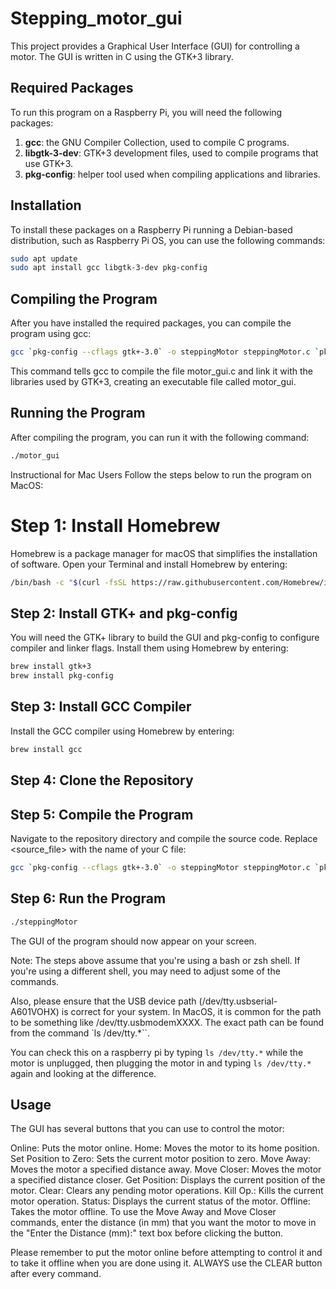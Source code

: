 # Stepping_motor_gui

This project provides a Graphical User Interface (GUI) for controlling a motor. The GUI is written in C using the GTK+3 library.

## Required Packages

To run this program on a Raspberry Pi, you will need the following packages:

1. **gcc**: the GNU Compiler Collection, used to compile C programs.
2. **libgtk-3-dev**: GTK+3 development files, used to compile programs that use GTK+3.
3. **pkg-config**: helper tool used when compiling applications and libraries.

## Installation

To install these packages on a Raspberry Pi running a Debian-based distribution, such as Raspberry Pi OS, you can use the following commands:

```bash
sudo apt update
sudo apt install gcc libgtk-3-dev pkg-config
```

## Compiling the Program
After you have installed the required packages, you can compile the program using gcc:

```bash
gcc `pkg-config --cflags gtk+-3.0` -o steppingMotor steppingMotor.c `pkg-config --libs gtk+-3.0`
```
This command tells gcc to compile the file motor_gui.c and link it with the libraries used by GTK+3, creating an executable file called motor_gui.

## Running the Program
After compiling the program, you can run it with the following command:

```bash
./motor_gui
```

Instructional for Mac Users
Follow the steps below to run the program on MacOS:

# Step 1: Install Homebrew
Homebrew is a package manager for macOS that simplifies the installation of software. Open your Terminal and install Homebrew by entering:

```bash
/bin/bash -c "$(curl -fsSL https://raw.githubusercontent.com/Homebrew/install/HEAD/install.sh)"
```
## Step 2: Install GTK+ and pkg-config
You will need the GTK+ library to build the GUI and pkg-config to configure compiler and linker flags. Install them using Homebrew by entering:

```bash
brew install gtk+3
brew install pkg-config
```

## Step 3: Install GCC Compiler
Install the GCC compiler using Homebrew by entering:


```bash
brew install gcc
```

## Step 4: Clone the Repository

## Step 5: Compile the Program
Navigate to the repository directory and compile the source code. Replace <source_file> with the name of your C file:

```bash
gcc `pkg-config --cflags gtk+-3.0` -o steppingMotor steppingMotor.c `pkg-config --libs gtk+-3.0`
```

## Step 6: Run the Program

```bash
./steppingMotor
```

The GUI of the program should now appear on your screen.

Note: The steps above assume that you're using a bash or zsh shell. If you're using a different shell, you may need to adjust some of the commands.

Also, please ensure that the USB device path (/dev/tty.usbserial-A601VOHX) is correct for your system. In MacOS, it is common for the path to be something like /dev/tty.usbmodemXXXX. The exact path can be found from the command `ls /dev/tty.*``.

You can check this on a raspberry pi by typing `ls /dev/tty.*` while the motor is unplugged, then plugging the motor in and typing `ls /dev/tty.*` again and looking at the difference.

## Usage
The GUI has several buttons that you can use to control the motor:

Online: Puts the motor online.
Home: Moves the motor to its home position.
Set Position to Zero: Sets the current motor position to zero.
Move Away: Moves the motor a specified distance away.
Move Closer: Moves the motor a specified distance closer.
Get Position: Displays the current position of the motor.
Clear: Clears any pending motor operations.
Kill Op.: Kills the current motor operation.
Status: Displays the current status of the motor.
Offline: Takes the motor offline.
To use the Move Away and Move Closer commands, enter the distance (in mm) that you want the motor to move in the "Enter the Distance (mm):" text box before clicking the button.

Please remember to put the motor online before attempting to control it and to take it offline when you are done using it. ALWAYS use the CLEAR button after every command.


